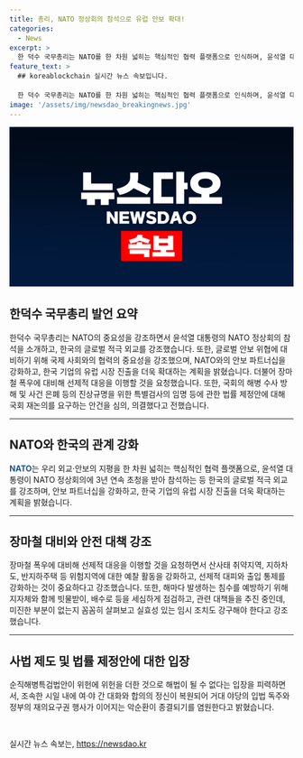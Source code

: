 ```yaml
---
title: 총리, NATO 정상회의 참석으로 유럽 안보 확대!
categories:
  - News
excerpt: >
  한 덕수 국무총리는 NATO를 한 차원 넓히는 핵심적인 협력 플랫폼으로 인식하며, 윤석열 대통령의 3연속 참석은 우리의 글로벌 적극 외교를 강조하는 것. 또한, 우크라이나 전쟁과 북러 군사협력을 예로 들어 안보 연계가 갈수록 강화되고 있으며, 이번 NATO 정상회의는 안보 파트너십을 강화하는 계기가 될 것이라 강조했고, 장마철 대비를 강조했다. 또한, 국회 재논의를 요구하는 안건을 심의, 의결했다.
feature_text: >
  ## koreablockchain 실시간 뉴스 속보입니다.

  한 덕수 국무총리는 NATO를 한 차원 넓히는 핵심적인 협력 플랫폼으로 인식하며, 윤석열 대통령의 3연속 참석은 우리의 글로벌 적극 외교를 강조하는 것. 또한, 우크라이나 전쟁과 북러 군사협력을 예로 들어 안보 연계가 갈수록 강화되고 있으며, 이번 NATO 정상회의는 안보 파트너십을 강화하는 계기가 될 것이라 강조했고, 장마철 대비를 강조했다. 또한, 국회 재논의를 요구하는 안건을 심의, 의결했다.
image: '/assets/img/newsdao_breakingnews.jpg'
---
```


<p><img src="/assets/img/newsdao_breakingnews.jpg" alt="koreablockchain 속보" /></p>

<h2 data-ke-size="size26">한덕수 국무총리 발언 요약</h2>

<p data-ke-size="size16">한덕수 국무총리는 NATO의 중요성을 강조하면서 윤석열 대통령의 NATO 정상회의 참석을 소개하고, 한국의 글로벌 적극 외교를 강조했습니다. 또한, 글로벌 안보 위협에 대비하기 위해 국제 사회와의 협력의 중요성을 강조했으며, NATO와의 안보 파트너십을 강화하고, 한국 기업의 유럽 시장 진출을 더욱 확대하는 계획을 밝혔습니다. 더불어 장마철 폭우에 대비해 선제적 대응을 이행할 것을 요청했습니다. 또한, 국회의 해병 수사 방해 및 사건 은폐 등의 진상규명을 위한 특별검사의 임명 등에 관한 법률 제정안에 대해 국회 재논의를 요구하는 안건을 심의, 의결했다고 전했습니다.</p>

<hr>

<h2 data-ke-size="size26">NATO와 한국의 관계 강화</h2>

<p data-ke-size="size16"><b><span style="color: #1a5490;">NATO</span></b>는 우리 외교·안보의 지평을 한 차원 넓히는 핵심적인 협력 플랫폼으로, 윤석열 대통령이 NATO 정상회의에 3년 연속 초청을 받아 참석하는 등 한국의 글로벌 적극 외교를 강조하며, 안보 파트너십을 강화하고, 한국 기업의 유럽 시장 진출을 더욱 확대하는 계획을 밝혔습니다.</p>

<hr>

<h2 data-ke-size="size26">장마철 대비와 안전 대책 강조</h2>

<p data-ke-size="size16">장마철 폭우에 대비해 선제적 대응을 이행할 것을 요청하면서 산사태 취약지역, 지하차도, 반지하주택 등 위험지역에 대한 예찰 활동을 강화하고, 선제적 대피와 출입 통제를 강화하는 것이 중요하다고 강조했습니다. 또한, 해마다 발생하는 침수를 예방하기 위해 지자체와 함께 빗물받이, 배수로 등을 세심하게 점검하고, 관련 대책들을 추진 중인데, 미진한 부분이 없는지 꼼꼼히 살펴보고 실효성 있는 임시 조치도 강구해야 한다고 강조했습니다.</p>

<hr>

<h2 data-ke-size="size26">사법 제도 및 법률 제정안에 대한 입장</h2>

<p data-ke-size="size16">순직해병특검법안이 위헌에 위헌을 더한 것으로 해법이 될 수 없다는 입장을 피력하면서, 조속한 시일 내에 여·야 간 대화와 합의의 정신이 복원되어 거대 야당의 입법 독주와 정부의 재의요구권 행사가 이어지는 악순환이 종결되기를 염원한다고 밝혔습니다.</p>

<p data-ke-size="size16">&nbsp;</p>
실시간 뉴스 속보는, <a href="https://newsdao.kr" rel="dofollow">https://newsdao.kr</a>


